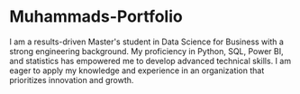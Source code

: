 # Muhammads-Portfolio
I am a results-driven Master's student in Data Science for Business with a strong engineering background. My proficiency in Python, SQL, Power BI, and statistics has empowered me to develop advanced technical skills. I am eager to apply my knowledge and experience in an organization that prioritizes innovation and growth.
